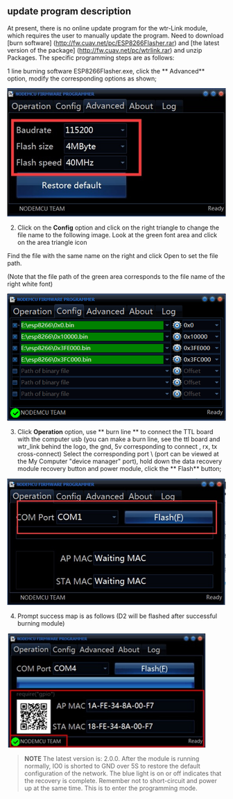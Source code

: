 ## update program description

At present, there is no online update program for the wtr-Link module, which requires the user to manually update the program. Need to download [burn software] (http://fw.cuav.net/pc/ESP8266Flasher.rar) and [the latest version of the package] (http://fw.cuav.net/pc/wtrlink.rar) and unzip Packages. The specific programming steps are as follows:

1 line burning software ESP8266Flasher.exe, click the ** Advanced** option, modify the corresponding options as shown;

![wtr5](../assets/wtr5.jpg)

2. Click on the **Config** option and click on the right triangle to change the file name to the following image. Look at the green font area and click on the area triangle icon

Find the file with the same name on the right and click Open to set the file path.

(Note that the file path of the green area corresponds to the file name of the right white font)

![wtr111](../assets/wtr111.png)

3. Click **Operation** option, use ** burn line ** to connect the TTL board with the computer usb (you can make a burn line, see the ttl board and wtr\_link behind the logo, the gnd, 5v corresponding to connect , rx, tx cross-connect) Select the corresponding port \ (port can be viewed at the My Computer "device manager" port), hold down the data recovery module recovery button and power module, click the ** Flash** button;

![wtr3](../assets/wtr3.jpg)

4. Prompt success map is as follows (D2 will be flashed after successful burning module)

![wtr4](../assets/wtr4.jpg)

>**NOTE** The latest version is: 2.0.0. After the module is running normally, IO0 is shorted to GND over 5S to restore the default configuration of the network. The blue light is on or off indicates that the recovery is complete. Remember not to short-circuit and power up at the same time. This is to enter the programming mode.

